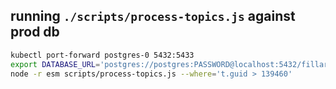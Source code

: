 ## running `./scripts/process-topics.js` against prod db

```sh
kubectl port-forward postgres-0 5432:5433
export DATABASE_URL='postgres://postgres:PASSWORD@localhost:5432/fillaritori'
node -r esm scripts/process-topics.js --where='t.guid > 139460'
```
